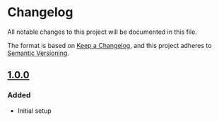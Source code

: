 # Changelog
All notable changes to this project will be documented in this file.

The format is based on [Keep a Changelog](https://keepachangelog.com/en/1.0.0/),
and this project adheres to [Semantic Versioning](https://semver.org/spec/v2.0.0.html).

## [1.0.0]

### Added
- Initial setup

[Unreleased]: https://github.com/anexia/drf-generic-contact/compare/1.0.0...HEAD
[1.0.0]: https://github.com/anexia/drf-generic-contact/releases/tag/1.0.0

